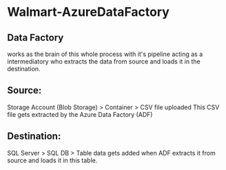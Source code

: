 # Walmart-AzureDataFactory

## Data Factory
works as the brain of this whole process with it's pipeline acting as a intermediatory who extracts the data from source and loads it in the destination.

## Source: 
Storage Account (Blob Storage) > Container > CSV file uploaded
This CSV file gets extracted by the Azure Data Factory (ADF)

## Destination: 
SQL Server > SQL DB > Table 
data gets added when ADF extracts it from source and loads it in this table.
